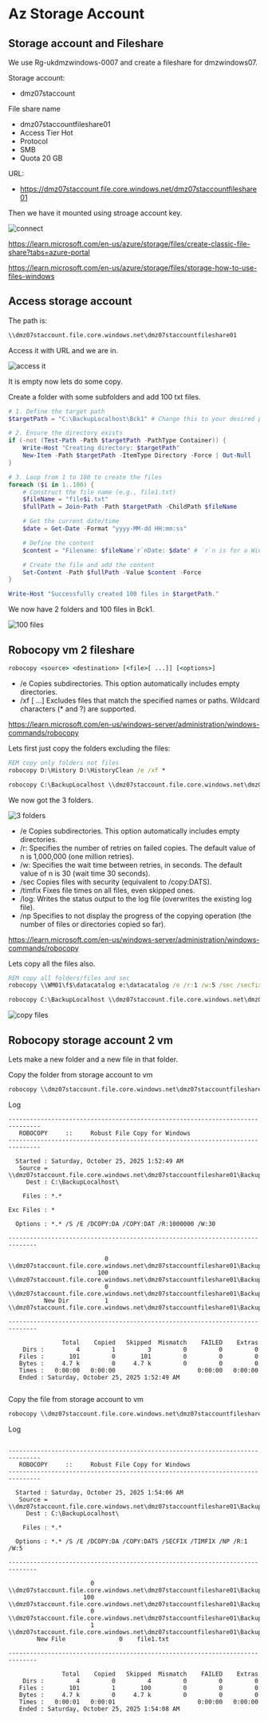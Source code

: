 # Az Storage Account

## Storage account and Fileshare

We use Rg-ukdmzwindows-0007 and create a fileshare for dmzwindows07.

Storage account:
* dmz07staccount

File share name
* dmz07staccountfileshare01
* Access Tier Hot
* Protocol
* SMB
* Quota 20 GB

URL:
* https://dmz07staccount.file.core.windows.net/dmz07staccountfileshare01


Then we have it mounted using stroage account key.

![connect](https://github.com/spawnmarvel/azure-automation-bicep-and-labs/blob/main/az-104-storage-account/images/connect1.png)

https://learn.microsoft.com/en-us/azure/storage/files/create-classic-file-share?tabs=azure-portal

https://learn.microsoft.com/en-us/azure/storage/files/storage-how-to-use-files-windows

## Access storage account

The path is:

```cmd
\\dmz07staccount.file.core.windows.net\dmz07staccountfileshare01

```

Access it with URL and we are in.

![access it](https://github.com/spawnmarvel/azure-automation-bicep-and-labs/blob/main/az-104-storage-account/images/accessit.png)

It is empty now lets do some copy.

Create a folder with some subfolders and add 100 txt files.

```ps1
# 1. Define the target path
$targetPath = "C:\BackupLocalhost\Bck1" # Change this to your desired path!

# 2. Ensure the directory exists
if (-not (Test-Path -Path $targetPath -PathType Container)) {
    Write-Host "Creating directory: $targetPath"
    New-Item -Path $targetPath -ItemType Directory -Force | Out-Null
}

# 3. Loop from 1 to 100 to create the files
foreach ($i in 1..100) {
    # Construct the file name (e.g., file1.txt)
    $fileName = "file$i.txt"
    $fullPath = Join-Path -Path $targetPath -ChildPath $fileName

    # Get the current date/time
    $date = Get-Date -Format "yyyy-MM-dd HH:mm:ss"

    # Define the content
    $content = "Filename: $fileName`r`nDate: $date" # `r`n is for a Windows-style newline

    # Create the file and add the content
    Set-Content -Path $fullPath -Value $content -Force
}

Write-Host "Successfully created 100 files in $targetPath."
```

We now have 2 folders and 100 files in Bck1.

![100 files](https://github.com/spawnmarvel/azure-automation-bicep-and-labs/blob/main/az-104-storage-account/images/100files.png)


## Robocopy vm 2 fileshare



```cmd
robocopy <source> <destination> [<file>[ ...]] [<options>]
```

* /e	Copies subdirectories. This option automatically includes empty directories.
* /xf <filename>[ ...] Excludes files that match the specified names or paths. Wildcard characters (* and ?) are supported.

https://learn.microsoft.com/en-us/windows-server/administration/windows-commands/robocopy

Lets first just copy the folders excluding the files:

```cmd
REM copy only folders not files
robocopy D:\History D:\HistoryClean /e /xf *

robocopy C:\BackupLocalhost \\dmz07staccount.file.core.windows.net\dmz07staccountfileshare01\BackupLocalhost /e /xf *
```

We now got the 3 folders.

![3 folders](https://github.com/spawnmarvel/azure-automation-bicep-and-labs/blob/main/az-104-storage-account/images/3folders.png)


* /e	Copies subdirectories. This option automatically includes empty directories.
* /r:<n>	Specifies the number of retries on failed copies. The default value of n is 1,000,000 (one million retries).
* /w:<n>	Specifies the wait time between retries, in seconds. The default value of n is 30 (wait time 30 seconds).
* /sec	Copies files with security (equivalent to /copy:DATS).
* /timfix	Fixes file times on all files, even skipped ones.
* /log:<logfile>	Writes the status output to the log file (overwrites the existing log file).
* /np	Specifies to not display the progress of the copying operation (the number of files or directories copied so far).

https://learn.microsoft.com/en-us/windows-server/administration/windows-commands/robocopy

Lets copy all the files also.

```cmd
REM copy all folders/files and sec
robocopy \\WM01\f$\datacatalog e:\datacatalog /e /r:1 /w:5 /sec /secfix /timfix /log:"F:\robo_log.log" /np

robocopy C:\BackupLocalhost \\dmz07staccount.file.core.windows.net\dmz07staccountfileshare01\BackupLocalhost /e /r:1 /w:5 /sec /secfix /timfix /log:"C:\robo_bck.log" /np

```
![copy files](https://github.com/spawnmarvel/azure-automation-bicep-and-labs/blob/main/az-104-storage-account/images/copyfiles.png)

## Robocopy storage account 2 vm

Lets make a new folder and a new file in that folder.

Copy the folder from storage account to vm

```cmd
robocopy \\dmz07staccount.file.core.windows.net\dmz07staccountfileshare01\BackupLocalhost C:\BackupLocalhost /e /xf *

```
Log

```log
-------------------------------------------------------------------------------
   ROBOCOPY     ::     Robust File Copy for Windows
-------------------------------------------------------------------------------

  Started : Saturday, October 25, 2025 1:52:49 AM
   Source = \\dmz07staccount.file.core.windows.net\dmz07staccountfileshare01\BackupLocalhost\
     Dest : C:\BackupLocalhost\

    Files : *.*

Exc Files : *

  Options : *.* /S /E /DCOPY:DA /COPY:DAT /R:1000000 /W:30

------------------------------------------------------------------------------

                           0    \\dmz07staccount.file.core.windows.net\dmz07staccountfileshare01\BackupLocalhost\
                         100    \\dmz07staccount.file.core.windows.net\dmz07staccountfileshare01\BackupLocalhost\Bck1\
                           0    \\dmz07staccount.file.core.windows.net\dmz07staccountfileshare01\BackupLocalhost\Bck2\
          New Dir          1    \\dmz07staccount.file.core.windows.net\dmz07staccountfileshare01\BackupLocalhost\bck3\

------------------------------------------------------------------------------

               Total    Copied   Skipped  Mismatch    FAILED    Extras
    Dirs :         4         1         3         0         0         0
   Files :       101         0       101         0         0         0
   Bytes :     4.7 k         0     4.7 k         0         0         0
   Times :   0:00:00   0:00:00                       0:00:00   0:00:00
   Ended : Saturday, October 25, 2025 1:52:49 AM


```

Copy the file from storage account to vm

```cmd
robocopy \\dmz07staccount.file.core.windows.net\dmz07staccountfileshare01\BackupLocalhost C:\BackupLocalhost /e /r:1 /w:5 /sec /secfix /timfix /log:"C:\robo_bck.log" /np
```

Log

```log

-------------------------------------------------------------------------------
   ROBOCOPY     ::     Robust File Copy for Windows                              
-------------------------------------------------------------------------------

  Started : Saturday, October 25, 2025 1:54:06 AM
   Source = \\dmz07staccount.file.core.windows.net\dmz07staccountfileshare01\BackupLocalhost\
     Dest : C:\BackupLocalhost\

    Files : *.*
	    
  Options : *.* /S /E /DCOPY:DA /COPY:DATS /SECFIX /TIMFIX /NP /R:1 /W:5 

------------------------------------------------------------------------------

	                   0	\\dmz07staccount.file.core.windows.net\dmz07staccountfileshare01\BackupLocalhost\
	                 100	\\dmz07staccount.file.core.windows.net\dmz07staccountfileshare01\BackupLocalhost\Bck1\
	                   0	\\dmz07staccount.file.core.windows.net\dmz07staccountfileshare01\BackupLocalhost\Bck2\
	                   1	\\dmz07staccount.file.core.windows.net\dmz07staccountfileshare01\BackupLocalhost\bck3\
	    New File  		       0	file1.txt

------------------------------------------------------------------------------

               Total    Copied   Skipped  Mismatch    FAILED    Extras
    Dirs :         4         0         4         0         0         0
   Files :       101         1       100         0         0         0
   Bytes :     4.7 k         0     4.7 k         0         0         0
   Times :   0:00:01   0:00:01                       0:00:00   0:00:00
   Ended : Saturday, October 25, 2025 1:54:08 AM


```
